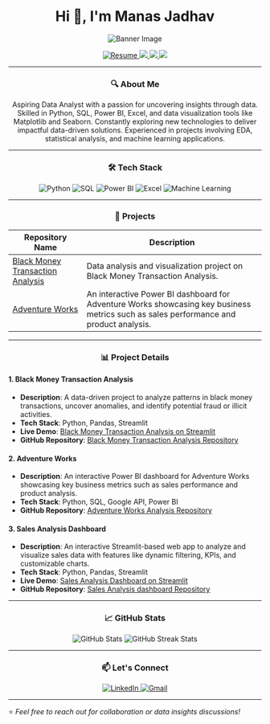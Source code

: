 <h1 align="center">Hi 👋, I'm Manas Jadhav</h1>

<!-- Banner Image -->
<p align="center">
  <img src="https://images.yourstory.com/cs/2/96eabe90392211eb93f18319e8c07a74/DATAANALYTICS-1686234812978.png?fm=png&auto=format" alt="Banner Image">
</p>

<p align="center">
  <a href="https://resume-builder-test-new.masaischool.com/resume/public?resumeId=6742d7da7ca4c4119e9aee99" target="_blank">
    <img src="https://img.shields.io/badge/Resume-4285F4?style=for-the-badge&logo=google-drive&logoColor=white" alt="Resume"/>
  </a>
  <a href="https://www.linkedin.com/in/manasjadhav08/">
    <img src="https://img.shields.io/badge/LinkedIn-0077B5?style=for-the-badge&logo=linkedin&logoColor=white"/>
  </a>
  <a href="mailto:manasjadhav7083@gmail.com">
    <img src="https://img.shields.io/badge/Email-D14836?style=for-the-badge&logo=gmail&logoColor=white"/>
  </a>
  <a href="https://github.com/manasjadhav0086">
    <img src="https://img.shields.io/badge/GitHub-0086?style=for-the-badge&logo=github&logoColor=white"/>
  </a>
</p>

---

<h3 align="center">🔍 About Me</h3>
<p align="center">
  Aspiring Data Analyst with a passion for uncovering insights through data. Skilled in Python, SQL, Power BI, Excel, and data visualization tools like Matplotlib and Seaborn. Constantly exploring new technologies to deliver impactful data-driven solutions. Experienced in projects involving EDA, statistical analysis, and machine learning applications.
</p>

---

<h3 align="center">🛠️ Tech Stack</h3>

<p align="center">
  <img src="https://img.shields.io/badge/Python-3776AB?style=for-the-badge&logo=python&logoColor=white" alt="Python"/>
  <img src="https://img.shields.io/badge/SQL-316192?style=for-the-badge&logo=postgresql&logoColor=white" alt="SQL"/>
  <img src="https://img.shields.io/badge/Power_BI-F2C811?style=for-the-badge&logo=power-bi&logoColor=black" alt="Power BI"/>
  <img src="https://img.shields.io/badge/Excel-217346?style=for-the-badge&logo=microsoft-excel&logoColor=white" alt="Excel"/>
  <img src="https://img.shields.io/badge/Machine%20Learning-FFC300?style=for-the-badge&logo=tensorflow&logoColor=black" alt="Machine Learning"/>
</p>

---

<h3 align="center">📂 Projects</h3>

<table align="center">
  <thead>
    <tr>
      <th>Repository Name</th>
      <th>Description</th>
    </tr>
  </thead>
  <tbody>
    <tr>
      <td><a href="https://github.com/Forsaken0702/Quantum-leap-coders-043">Black Money Transaction Analysis</a></td>
      <td>Data analysis and visualization project on Black Money Transaction Analysis.</td>
    </tr>
    <tr>
      <td><a href="https://github.com/manasjadhav0086/Adventure-Works">Adventure Works</a></td>
      <td>An interactive Power BI dashboard for Adventure Works showcasing key business metrics such as sales performance and product analysis.</td>
    </tr>
  </tbody>
</table>

---

<h3 align="center">📊 Project Details</h3>

#### 1. Black Money Transaction Analysis
- **Description**: A data-driven project to analyze patterns in black money transactions, uncover anomalies, and identify potential fraud or illicit activities.
- **Tech Stack**: Python, Pandas, Streamlit
- **Live Demo**: [Black Money Transaction Analysis on Streamlit](https://quantum-leap-coders-043-hihtycagx4mn9ahptxtjtp.streamlit.app/)
- **GitHub Repository**: [Black Money Transaction Analysis Repository](https://github.com/Forsaken0702/Quantum-leap-coders-043)

#### 2. Adventure Works
- **Description**: An interactive Power BI dashboard for Adventure Works showcasing key business metrics such as sales performance and product analysis.
- **Tech Stack**: Python, SQL, Google API, Power BI
- **GitHub Repository**: [Adventure Works Analysis Repository](https://github.com/manasjadhav0086/Adventure-Works)

#### 3. Sales Analysis Dashboard
- **Description**: An interactive Streamlit-based web app to analyze and visualize sales data with features like dynamic filtering, KPIs, and customizable charts.
- **Tech Stack**: Python, Pandas, Streamlit
- **Live Demo**: [Sales Analysis Dashboard on Streamlit](https://sales--analysis--dashboard.streamlit.app/)
- **GitHub Repository**: [Sales Analysis dashboard Repository](https://github.com/manasjadhav0086/sales_analytics_dashboard)

---

<h3 align="center">📈 GitHub Stats</h3>

<p align="center">
  <img src="https://github-readme-stats.vercel.app/api?username=manasjadhav0086&show_icons=true&theme=radical" alt="GitHub Stats"/>
  <img src="https://github-readme-streak-stats.herokuapp.com/?user=manasjadhav0086&theme=radical" alt="GitHub Streak Stats"/>
</p>

---

<h3 align="center">📫 Let's Connect</h3>
<p align="center">
  <a href="https://www.linkedin.com/in/manasjadhav08/">
    <img src="https://img.icons8.com/color/48/000000/linkedin.png" alt="LinkedIn"/>
  </a>
  <a href="mailto:manasjadhav7083@gmail.com">
    <img src="https://img.icons8.com/color/48/000000/gmail.png" alt="Gmail"/>
  </a>
</p>

---

⭐️ *Feel free to reach out for collaboration or data insights discussions!*
